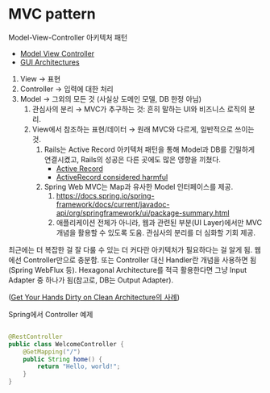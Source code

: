 # MVC pattern

Model-View-Controller 아키텍처 패턴

- [Model View Controller](https://martinfowler.com/eaaCatalog/modelViewController.html)
- [GUI Architectures](https://martinfowler.com/eaaDev/uiArchs.html)

1. View → 표현
2. Controller → 입력에 대한 처리
3. Model → 그외의 모든 것 (사실상 도메인 모델, DB 한정 아님)
    1. 관심사의 분리 → MVC가 추구하는 것: 흔히 말하는 UI와 비즈니스 로직의 분리.
    2. View에서 참조하는 표현/데이터 → 원래 MVC와 다르게, 일반적으로 쓰이는 것.
        1. Rails는 Active Record 아키텍처 패턴을 통해 Model과 DB를 긴밀하게 연결시켰고, Rails의 성공은 다른 곳에도 많은 영향을 끼쳤다.
            - [Active Record](https://martinfowler.com/eaaCatalog/activeRecord.html)
            - [ActiveRecord considered harmful](https://steveklabnik.com/writing/active-record-considered-harmful)
        2. Spring Web MVC는 Map과 유사한 Model 인터페이스를 제공.
            1. https://docs.spring.io/spring-framework/docs/current/javadoc-api/org/springframework/ui/package-summary.html
            2. 애플리케이션 전체가 아니라, 웹과 관련된 부분(UI Layer)에서만 MVC 개념을 활용할 수 있도록 도움. 관심사의 분리를 더 심화할 기회 제공.

최근에는 더 복잡한 걸 잘 다룰 수 있는 더 커다란 아키텍처가 필요하다는 걸 알게 됨. 웹에선 Controller만으로 충분함. 또는 Controller 대신 Handler란 개념을 사용하면 됨(Spring
WebFlux 등). Hexagonal Architecture를 적극 활용한다면 그냥 Input Adapter 중 하나가 됨(참고로, DB는 Output Adapter).

([Get Your Hands Dirty on Clean Architecture의 사례](https://github.com/thombergs/buckpal/blob/master/src/main/java/io/reflectoring/buckpal/account/adapter/in/web/SendMoneyController.java))

Spring에서 Controller 예제

```java

@RestController
public class WelcomeController {
    @GetMapping("/")
    public String home() {
        return "Hello, world!";
    }
}
```